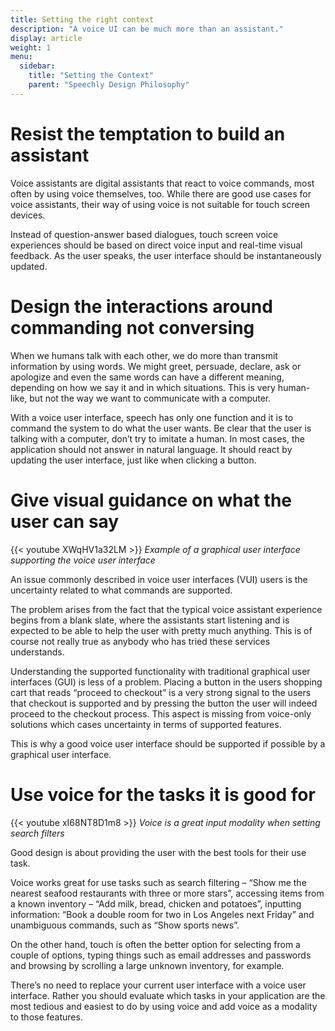 ```yaml
---
title: Setting the right context
description: "A voice UI can be much more than an assistant."
display: article
weight: 1
menu:
  sidebar:
    title: "Setting the Context"
    parent: "Speechly Design Philosophy"
---
```

# Resist the temptation to build an assistant

Voice assistants are digital assistants that react to voice commands, most often by using voice themselves, too. While there are good use cases for voice assistants, their way of using voice is not suitable for touch screen devices.

Instead of question-answer based dialogues, touch screen voice experiences should be based on direct voice input and real-time visual feedback. As the user speaks, the user interface should be instantaneously updated.

# Design the interactions around commanding not conversing

When we humans talk with each other, we do more than transmit information by using words. We might greet, persuade, declare, ask or apologize and even the same words can have a different meaning, depending on how we say it and in which situations. This is very human-like, but not the way we want to communicate with a computer.

With a voice user interface, speech has only one function and it is to command the system to do what the user wants. Be clear that the user is talking with a computer, don’t try to imitate a human. In most cases, the application should not answer in natural language. It should react by updating the user interface, just like when clicking a button.

# Give visual guidance on what the user can say

{{< youtube XWqHV1a32LM >}}
*Example of a graphical user interface supporting the voice user interface*

An issue commonly described in voice user interfaces (VUI) users is the uncertainty related to what commands are supported.

The problem arises from the fact that the typical voice assistant experience begins from a blank slate, where the assistants start listening and is expected to be able to help the user with pretty much anything. This is of course not really true as anybody who has tried these services understands.

Understanding the supported functionality with traditional graphical user interfaces (GUI) is less of a problem. Placing a button in the users shopping cart that reads “proceed to checkout” is a very strong signal to the users that checkout is supported and by pressing the button the user will indeed proceed to the checkout process. This aspect is missing from voice-only solutions which cases uncertainty in terms of supported features.

This is why a good voice user interface should be supported if possible by a graphical user interface.

# Use voice for the tasks it is good for

{{< youtube xI68NT8D1m8 >}}
*Voice is a great input modality when setting search filters*

Good design is about providing the user with the best tools for their use task.

Voice works great for use tasks such as search filtering – “Show me the nearest seafood restaurants with three or more stars”, accessing items from a known inventory – “Add milk, bread, chicken and potatoes”, inputting information: “Book a double room for two in Los Angeles next Friday” and unambiguous commands, such as “Show sports news”.

On the other hand, touch is often the better option for selecting from a couple of options, typing things such as email addresses and passwords and browsing by scrolling a large unknown inventory, for example.

There’s no need to replace your current user interface with a voice user interface. Rather you should evaluate which tasks in your application are the most tedious and easiest to do by using voice and add voice as a modality to those features.
